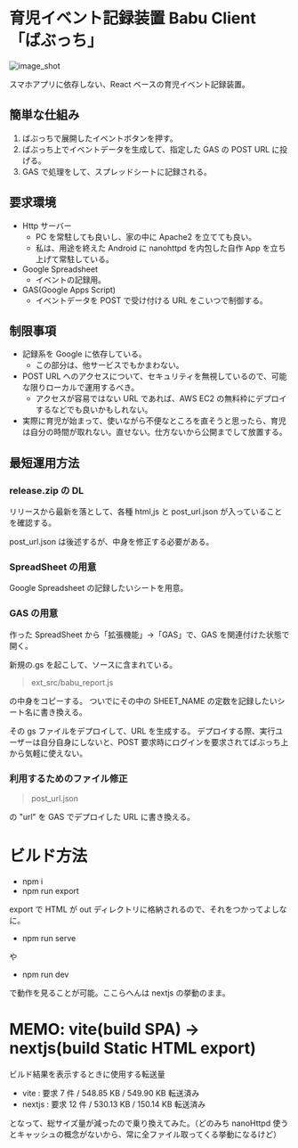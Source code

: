 # 育児イベント記録装置 Babu Client 「ばぶっち」

![image_shot](https://user-images.githubusercontent.com/10129511/165226971-7c09bd3b-0daa-421b-8f53-ddb0ed3da17b.png)

スマホアプリに依存しない、React ベースの育児イベント記録装置。

## 簡単な仕組み

1. ばぶっちで展開したイベントボタンを押す。
2. ばぶっち上でイベントデータを生成して、指定した GAS の POST URL に投げる。
3. GAS で処理をして、スプレッドシートに記録される。

## 要求環境

- Http サーバー
  - PC を常駐しても良いし、家の中に Apache2 を立てても良い。
  - 私は、用途を終えた Android に nanohttpd を内包した自作 App を立ち上げて常駐している。
- Google Spreadsheet
  - イベントの記録用。
- GAS(Google Apps Script)
  - イベントデータを POST で受け付ける URL をこいつで制御する。

## 制限事項

- 記録系を Google に依存している。
  - この部分は、他サービスでもかまわない。
- POST URL へのアクセスについて、セキュリティを無視しているので、可能な限りローカルで運用するべき。
  - アクセスが容易ではない URL であれば、AWS EC2 の無料枠にデプロイするなどでも良いかもしれない。
- 実際に育児が始まって、使いながら不便なところを直そうと思ったら、育児は自分の時間が取れない。直せない。仕方ないから公開までして放置する。

## 最短運用方法

### release.zip の DL

リリースから最新を落として、各種 html,js と post_url.json が入っていることを確認する。

post_url.json は後述するが、中身を修正する必要がある。

### SpreadSheet の用意

Google Spreadsheet の記録したいシートを用意。

### GAS の用意

作った SpreadSheet から「拡張機能」→「GAS」で、GAS を関連付けた状態で開く。

新規の.gs を起こして、ソースに含まれている。

> ext_src/babu_report.js

の中身をコピーする。 ついでにその中の SHEET_NAME の定数を記録したいシート名に書き換える。

その gs ファイルをデプロイして、URL を生成する。 デプロイする際、実行ユーザーは自分自身にしないと、POST 要求時にログインを要求されてばぶっち上から気軽に使えない。

### 利用するためのファイル修正

> post_url.json

の "url" を GAS でデプロイした URL に書き換える。

# ビルド方法

- npm i
- npm run export

export で HTML が out ディレクトリに格納されるので、それをつかってよしなに。

- npm run serve

や

- npm run dev

で動作を見ることが可能。ここらへんは nextjs の挙動のまま。

# MEMO: vite(build SPA) -> nextjs(build Static HTML export)

ビルド結果を表示するときに使用する転送量

- vite : 要求 7 件 / 548.85 KB / 549.90 KB 転送済み
- nextjs : 要求 12 件 / 530.13 KB / 150.14 KB 転送済み

となって、総サイズ量が減ったので乗り換えてみた。（どのみち nanoHttpd 使うとキャッシュの概念がないから、常に全ファイル取ってくる挙動になるけど）
